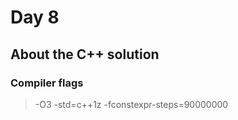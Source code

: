 # Day 8

## About the C++ solution

### Compiler flags

> -O3 -std=c++1z -fconstexpr-steps=90000000
